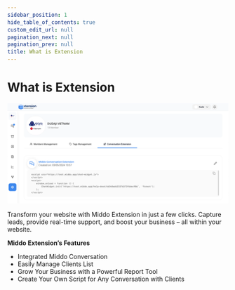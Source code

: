 ```yaml
---
sidebar_position: 1
hide_table_of_contents: true
custom_edit_url: null
pagination_next: null
pagination_prev: null
title: What is Extension
---
```


# What is Extension  

![What is Extension](./img/what-is-extension.png)

Transform your website with Middo Extension in just a few clicks. Capture leads, provide real-time support, and boost your business – all within your website.

**Middo Extension’s Features**  
- Integrated Middo Conversation
- Easily Manage Clients List
- Grow Your Business with a Powerful Report Tool
- Create Your Own Script for Any Conversation with Clients

